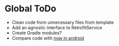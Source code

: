 # Global ToDo
* Clean code from unnecessary files from template
* Add an agnostic interface to RetrofitService
* Create Gradle modules?
* Compare code with [now in android](https://github.com/android/nowinandroid)